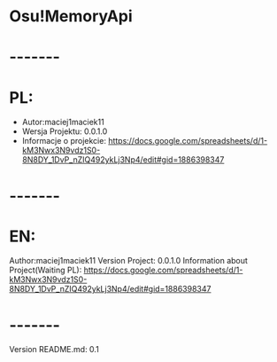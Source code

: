 # Osu!MemoryApi
# -------
# PL:
- Autor:maciej1maciek11 
- Wersja Projektu: 0.0.1.0
- Informacje o projekcie: https://docs.google.com/spreadsheets/d/1-kM3Nwx3N9vdz1S0-8N8DY_1DvP_nZIQ492ykLj3Np4/edit#gid=1886398347
# -------
# EN:
Author:maciej1maciek11
Version Project: 0.0.1.0
Information about Project(Waiting PL): https://docs.google.com/spreadsheets/d/1-kM3Nwx3N9vdz1S0-8N8DY_1DvP_nZIQ492ykLj3Np4/edit#gid=1886398347
# -------







Version README.md: 0.1
